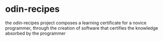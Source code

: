 # odin-recipes
the odin-recipes project composes a learning certificate for a novice programmer, through the creation of software that certifies the knowledge absorbed by the programmer
